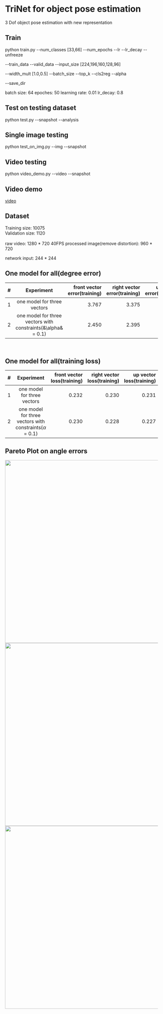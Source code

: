 # TriNet for object pose estimation
3 Dof object pose estimation with new representation

## Train

python train.py  --num_classes [33,66] --num_epochs --lr --lr_decay --unfreeze 

--train_data --valid_data --input_size [224,196,160,128,96] 

--width_mult [1.0,0.5] --batch_size --top_k --cls2reg --alpha

--save_dir

batch size: 64
epoches: 50
learning rate: 0.01
lr_decay: 0.8

## Test on testing dataset

python test.py --snapshot --analysis

## Single image testing

python test_on_img.py --img --snapshot

## Video testing

python video_demo.py --video --snapshot

## Video demo
[video](https://www.youtube.com/watch?v=kYeEM_WB_DI)

## Dataset
Training size: 10075 <br>
Validation size: 1120 <br>
<br>
raw video: 1280 * 720    40FPS
processed image(remove distortion): 960 * 720

network input: 244 * 244

## One model for all(degree error)
|#|Experiment|front vector error(training)|right vector error(training)|up vector error(training)|validation error(total)|
| :--- | :----: | ----: |----: |----: |----: |
|1|one model for three vectors|3.767|3.375|3.732|11.195|
|2|one model for three vectors with constraints(&\alpha& = 0.1)|2.450|2.395|2.415|8.327|

<br>

## One model for all(training loss)
|#|Experiment|front vector loss(training)|right vector loss(training)|up vector loss(training)|
| :--- | :----: | ----: |----: |----: |
|1|one model for three vectors|0.232|0.230|0.231|
|2|one model for three vectors with constraints($\alpha$ = 0.1)|0.230|0.228|0.227|

## Pareto Plot on angle errors
<img src="https://github.com/chuzcjoe/TriNet/raw/master/imgs/front_error.png" width="600">
<img src="https://github.com/chuzcjoe/TriNet/raw/master/imgs/right_error.png" width="600">
<img src="https://github.com/chuzcjoe/TriNet/raw/master/imgs/up_error.png" width="600">



